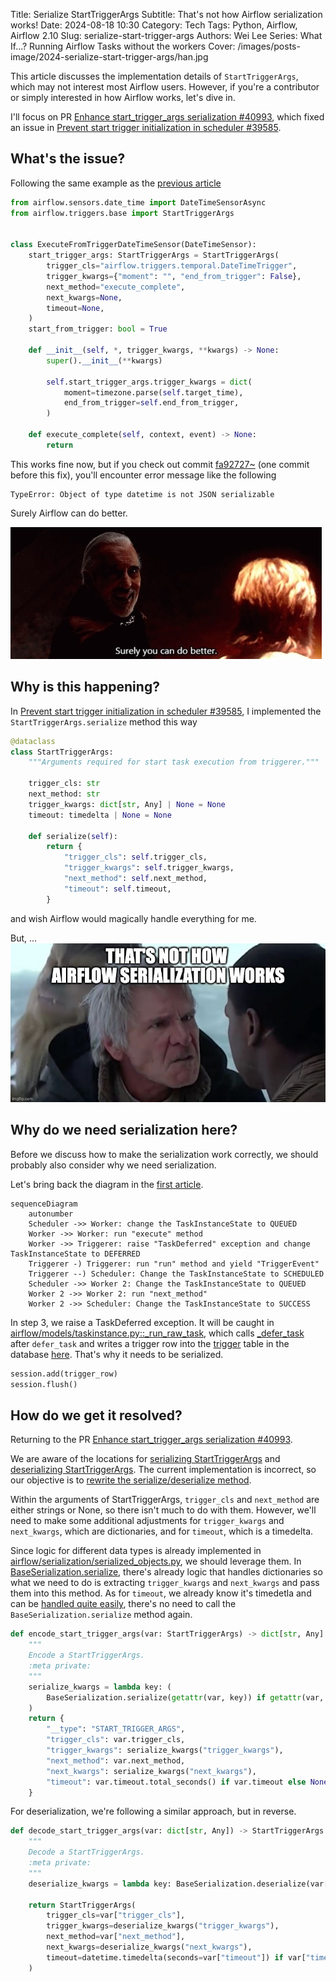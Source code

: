 Title: Serialize StartTriggerArgs
Subtitle: That's not how Airflow serialization works!
Date: 2024-08-18 10:30
Category: Tech
Tags: Python, Airflow, Airflow 2.10
Slug: serialize-start-trigger-args
Authors: Wei Lee
Series: What If...? Running Airflow Tasks without the workers
Cover: /images/posts-image/2024-serialize-start-trigger-args/han.jpg

This article discusses the implementation details of `StartTriggerArgs`, which may not interest most Airflow users. However, if you're a contributor or simply interested in how Airflow works, let's dive in.

<!--more-->

I'll focus on PR [Enhance start_trigger_args serialization #40993](https://github.com/apache/airflow/pull/40993), which fixed an issue in [Prevent start trigger initialization in scheduler #39585](https://github.com/apache/airflow/pull/39585).

## What's the issue?

Following the same example as the [previous article]({filename}/posts/tech/2024/13-enhancing-airflow-task-execution-with-start-trigger-args.md)

```python
from airflow.sensors.date_time import DateTimeSensorAsync
from airflow.triggers.base import StartTriggerArgs


class ExecuteFromTriggerDateTimeSensor(DateTimeSensor):
    start_trigger_args: StartTriggerArgs = StartTriggerArgs(
        trigger_cls="airflow.triggers.temporal.DateTimeTrigger",
        trigger_kwargs={"moment": "", "end_from_trigger": False},
        next_method="execute_complete",
        next_kwargs=None,
        timeout=None,
    )
    start_from_trigger: bool = True

    def __init__(self, *, trigger_kwargs, **kwargs) -> None:
        super().__init__(**kwargs)

        self.start_trigger_args.trigger_kwargs = dict(
            moment=timezone.parse(self.target_time),
            end_from_trigger=self.end_from_trigger,
        )

    def execute_complete(self, context, event) -> None:
        return
```

This works fine now, but if you check out commit [fa92727~](https://github.com/apache/airflow/commit/84dcfe7e) (one commit before this fix), you'll encounter error message like the following

```text
TypeError: Object of type datetime is not JSON serializable
```

Surely Airflow can do better.

![surely airflow can do better](/images/posts-image/2024-serialize-start-trigger-args/dooku.jpg)


## Why is this happening?

In [Prevent start trigger initialization in scheduler #39585](https://github.com/apache/airflow/pull/39585/files#diff-e4ec4e631219bf44939d416cf381ce188ae09163ff721103fd2de9d27805d477R27-R42), I implemented the `StartTriggerArgs.serialize` method this way

```python
@dataclass
class StartTriggerArgs:
    """Arguments required for start task execution from triggerer."""

    trigger_cls: str
    next_method: str
    trigger_kwargs: dict[str, Any] | None = None
    timeout: timedelta | None = None

    def serialize(self):
        return {
            "trigger_cls": self.trigger_cls,
            "trigger_kwargs": self.trigger_kwargs,
            "next_method": self.next_method,
            "timeout": self.timeout,
        }
```

and wish Airflow would magically handle everything for me.

But,  ...
![That's not how airflow serialization works](/images/posts-image/2024-serialize-start-trigger-args/han.jpg)


## Why do we need serialization here?

Before we discuss how to make the serialization work correctly, we should probably also consider why we need serialization.

Let's bring back the diagram in the [first article]({filename}/posts/tech/2024/7-airflow-start-execution-directly-from-trigger-instead-of-going-into-worker.md).

```mermaid
sequenceDiagram
    autonumber
    Scheduler ->> Worker: change the TaskInstanceState to QUEUED
    Worker ->> Worker: run "execute" method
    Worker ->> Triggerer: raise "TaskDeferred" exception and change TaskInstanceState to DEFERRED
    Triggerer -) Triggerer: run "run" method and yield "TriggerEvent"
    Triggerer --) Scheduler: Change the TaskInstanceState to SCHEDULED
    Scheduler ->> Worker 2: Change the TaskInstanceState to QUEUED
    Worker 2 ->> Worker 2: run "next_method"
    Worker 2 ->> Scheduler: Change the TaskInstanceState to SUCCESS
```

In step 3, we raise a TaskDeferred exception. It will be caught in [airflow/models/taskinstance.py::_run_raw_task](https://github.com/apache/airflow/blob/84dcfe7eb2c3862f543a350db0f1212ea17dc3db/airflow/models/taskinstance.py#L283-L297), which calls [_defer_task](https://github.com/apache/airflow/blob/84dcfe7eb2c3862f543a350db0f1212ea17dc3db/airflow/models/taskinstance.py#L1611) after `defer_task` and writes a trigger row into the [trigger](https://github.com/apache/airflow/blob/84dcfe7eb2c3862f543a350db0f1212ea17dc3db/airflow/models/trigger.py#L62) table in the database [here](https://github.com/apache/airflow/blob/84dcfe7eb2c3862f543a350db0f1212ea17dc3db/airflow/models/taskinstance.py#L1643-L1644). That's why it needs to be serialized.

```python
session.add(trigger_row)
session.flush()
```

## How do we get it resolved?
Returning to the PR [Enhance start_trigger_args serialization #40993](https://github.com/apache/airflow/pull/40993).

We are aware of the locations for [serializing StartTriggerArgs](https://github.com/apache/airflow/pull/40993/files#diff-807ca0a4fd53aeb41166621c9842b0f89b7931fc64e9a60befa36c776db45efaR1126-R1128) and [deserializing StartTriggerArgs](https://github.com/apache/airflow/pull/40993/files#diff-807ca0a4fd53aeb41166621c9842b0f89b7931fc64e9a60befa36c776db45efaR1315-R1318). The current implementation is incorrect, so our objective is to [rewrite the serialize/deserialize method](https://github.com/apache/airflow/pull/40993/files#diff-807ca0a4fd53aeb41166621c9842b0f89b7931fc64e9a60befa36c776db45efaR353-R386
).

Within the arguments of StartTriggerArgs, `trigger_cls` and `next_method` are either strings or None, so there isn't much to do with them. However, we'll need to make some additional adjustments for `trigger_kwargs` and `next_kwargs`, which are dictionaries, and for `timeout`, which is a timedelta.

Since logic for different data types is already implemented in [airflow/serialization/serialized_objects.py](https://github.com/astronomer/airflow/blob/5036115047aaaa36c07a37108ac87152afd61d8f/airflow/serialization/serialized_objects.py), we should leverage them. In [BaseSerialization.serialize](https://github.com/astronomer/airflow/blob/5036115047aaaa36c07a37108ac87152afd61d8f/airflow/serialization/serialized_objects.py#L628-L635), there's already logic that handles dictionaries so what we need to do is extracting `trigger_kwargs` and `next_kwargs` and pass them into this method. As for `timeout`, we already know it's timedetla and can be [handled quite easily](https://github.com/astronomer/airflow/blob/5036115047aaaa36c07a37108ac87152afd61d8f/airflow/serialization/serialized_objects.py#L663), there's no need to call the `BaseSerialization.serialize` method again.

```python
def encode_start_trigger_args(var: StartTriggerArgs) -> dict[str, Any]:
    """
    Encode a StartTriggerArgs.
    :meta private:
    """
    serialize_kwargs = lambda key: (
        BaseSerialization.serialize(getattr(var, key)) if getattr(var, key) is not None else None
    )
    return {
        "__type": "START_TRIGGER_ARGS",
        "trigger_cls": var.trigger_cls,
        "trigger_kwargs": serialize_kwargs("trigger_kwargs"),
        "next_method": var.next_method,
        "next_kwargs": serialize_kwargs("next_kwargs"),
        "timeout": var.timeout.total_seconds() if var.timeout else None,
    }
```

For deserialization, we're following a similar approach, but in reverse.

```python
def decode_start_trigger_args(var: dict[str, Any]) -> StartTriggerArgs:
    """
    Decode a StartTriggerArgs.
    :meta private:
    """
    deserialize_kwargs = lambda key: BaseSerialization.deserialize(var[key]) if var[key] is not None else None

    return StartTriggerArgs(
        trigger_cls=var["trigger_cls"],
        trigger_kwargs=deserialize_kwargs("trigger_kwargs"),
        next_method=var["next_method"],
        next_kwargs=deserialize_kwargs("next_kwargs"),
        timeout=datetime.timedelta(seconds=var["timeout"]) if var["timeout"] else None,
    )
```
